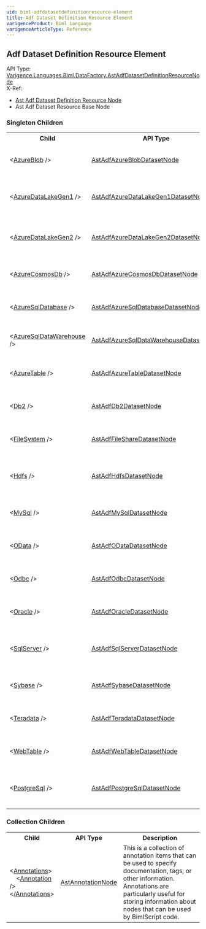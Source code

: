 ```yaml
---
uid: biml-adfdatasetdefinitionresource-element
title: Adf Dataset Definition Resource Element
varigenceProduct: Biml Language
varigenceArticleType: Reference
---
```

## Adf Dataset Definition Resource Element<div class="AssemblyInfoGroup"><div class="CrossReferenceGroup"><div class="CrossReferenceHeader">API Type:</div><div class="CrossReferenceValue"><a href="../api-reference/Varigence.Languages.Biml.DataFactory.AstAdfDatasetDefinitionResourceNode.html">Varigence.Languages.Biml.DataFactory.AstAdfDatasetDefinitionResourceNode</a></div></div><div class="CrossReferenceGroup"><div class="CrossReferenceHeader">X-Ref:</div><ul class="xrefRow"><li><a class='xref' href ="Varigence.Languages.Biml.DataFactory.AstAdfDatasetDefinitionResourceNode.html">Ast Adf Dataset Definition Resource Node</a></li><li><span>Ast Adf Dataset Resource Base Node</span></li></ul></div></div><div class="ChildGroup">### Singleton Children<table id="ChildList" class="ChildList"><tbody><tr><th class="ChildNameColumnHeader">Child</th><th class="ChildTypeColumnHeader">API Type</th><th class="ChildSummaryColumnHeader">Description</th></tr><tr class="cd0"><td class="ChildName"><span class="punc">&lt;</span><a href=Varigence.Languages.Biml.DataFactory.AstAdfAzureBlobDatasetNode.html">AzureBlob</a><span class="punc"> /&gt;</span></td><td class="ChildType"><a href="../api-reference/Varigence.Languages.Biml.DataFactory.AstAdfAzureBlobDatasetNode.html">AstAdfAzureBlobDatasetNode</a></td><td class="ChildSummary">AstAdfAzureBlobDatasetNode objects correspond directly to Azure Blob datasets in Azure Data Factory. This is a required property</td></tr><tr class="cd1"><td class="ChildName"><span class="punc">&lt;</span><a href=Varigence.Languages.Biml.DataFactory.AstAdfAzureDataLakeGen1DatasetNode.html">AzureDataLakeGen1</a><span class="punc"> /&gt;</span></td><td class="ChildType"><a href="../api-reference/Varigence.Languages.Biml.DataFactory.AstAdfAzureDataLakeGen1DatasetNode.html">AstAdfAzureDataLakeGen1DatasetNode</a></td><td class="ChildSummary">AstAdfAzureDataLakeDatasetNode objects correspond directly to Azure Data Lake Store (AzureDataLakeStoreFile) datasets in Azure Data Factory. This is a required property</td></tr><tr class="cd0"><td class="ChildName"><span class="punc">&lt;</span><a href=Varigence.Languages.Biml.DataFactory.AstAdfAzureDataLakeGen2DatasetNode.html">AzureDataLakeGen2</a><span class="punc"> /&gt;</span></td><td class="ChildType"><a href="../api-reference/Varigence.Languages.Biml.DataFactory.AstAdfAzureDataLakeGen2DatasetNode.html">AstAdfAzureDataLakeGen2DatasetNode</a></td><td class="ChildSummary">AstAdfAzureDataLakeDatasetNode objects correspond directly to Azure Data Lake Store (AzureDataLakeStoreFile) datasets in Azure Data Factory. This is a required property</td></tr><tr class="cd1"><td class="ChildName"><span class="punc">&lt;</span><a href=Varigence.Languages.Biml.DataFactory.AstAdfAzureCosmosDbDatasetNode.html">AzureCosmosDb</a><span class="punc"> /&gt;</span></td><td class="ChildType"><a href="../api-reference/Varigence.Languages.Biml.DataFactory.AstAdfAzureCosmosDbDatasetNode.html">AstAdfAzureCosmosDbDatasetNode</a></td><td class="ChildSummary">AstAdfAzureCosmosDbDatasetNode objects correspond directly to Azure CosmosDB (DocumentDbCollection) datasets in Azure Data Factory. This is a required property</td></tr><tr class="cd0"><td class="ChildName"><span class="punc">&lt;</span><a href=Varigence.Languages.Biml.DataFactory.AstAdfAzureSqlDatabaseDatasetNode.html">AzureSqlDatabase</a><span class="punc"> /&gt;</span></td><td class="ChildType"><a href="../api-reference/Varigence.Languages.Biml.DataFactory.AstAdfAzureSqlDatabaseDatasetNode.html">AstAdfAzureSqlDatabaseDatasetNode</a></td><td class="ChildSummary">AstAdfAzureSqlDatabaseDatasetNode objects correspond directly to AzureSqlTable Database datasets in Azure Data Factory. This is a required property</td></tr><tr class="cd1"><td class="ChildName"><span class="punc">&lt;</span><a href=Varigence.Languages.Biml.DataFactory.AstAdfAzureSqlDataWarehouseDatasetNode.html">AzureSqlDataWarehouse</a><span class="punc"> /&gt;</span></td><td class="ChildType"><a href="../api-reference/Varigence.Languages.Biml.DataFactory.AstAdfAzureSqlDataWarehouseDatasetNode.html">AstAdfAzureSqlDataWarehouseDatasetNode</a></td><td class="ChildSummary">AstAdfAzureSqlDataWarehouseDatasetNode objects correspond directly to AzureSqlDWTable datasets in Azure Data Factory. This is a required property</td></tr><tr class="cd0"><td class="ChildName"><span class="punc">&lt;</span><a href=Varigence.Languages.Biml.DataFactory.AstAdfAzureTableDatasetNode.html">AzureTable</a><span class="punc"> /&gt;</span></td><td class="ChildType"><a href="../api-reference/Varigence.Languages.Biml.DataFactory.AstAdfAzureTableDatasetNode.html">AstAdfAzureTableDatasetNode</a></td><td class="ChildSummary">AstAdfAzureTableDatasetNode objects correspond directly to AzureTable datasets in Azure Data Factory. This is a required property</td></tr><tr class="cd1"><td class="ChildName"><span class="punc">&lt;</span><a href=Varigence.Languages.Biml.DataFactory.AstAdfDb2DatasetNode.html">Db2</a><span class="punc"> /&gt;</span></td><td class="ChildType"><a href="../api-reference/Varigence.Languages.Biml.DataFactory.AstAdfDb2DatasetNode.html">AstAdfDb2DatasetNode</a></td><td class="ChildSummary">AstAdfDb2DatasetNode objects correspond directly to on-premises or IaaS DB2 (RelationalTable) datasets in Azure Data Factory. This is a required property</td></tr><tr class="cd0"><td class="ChildName"><span class="punc">&lt;</span><a href=Varigence.Languages.Biml.DataFactory.AstAdfFileShareDatasetNode.html">FileSystem</a><span class="punc"> /&gt;</span></td><td class="ChildType"><a href="../api-reference/Varigence.Languages.Biml.DataFactory.AstAdfFileShareDatasetNode.html">AstAdfFileShareDatasetNode</a></td><td class="ChildSummary">AstAdfFileShareDatasetNode objects correspond directly to on-premises or IaaS File System datasets in Azure Data Factory. This is a required property</td></tr><tr class="cd1"><td class="ChildName"><span class="punc">&lt;</span><a href=Varigence.Languages.Biml.DataFactory.AstAdfHdfsDatasetNode.html">Hdfs</a><span class="punc"> /&gt;</span></td><td class="ChildType"><a href="../api-reference/Varigence.Languages.Biml.DataFactory.AstAdfHdfsDatasetNode.html">AstAdfHdfsDatasetNode</a></td><td class="ChildSummary">AstAdfHdfsDatasetNode objects correspond directly to on-premises or IaaS Hadoop Distributed File System (HDFS) datasets in Azure Data Factory. This is a required property</td></tr><tr class="cd0"><td class="ChildName"><span class="punc">&lt;</span><a href=Varigence.Languages.Biml.DataFactory.AstAdfMySqlDatasetNode.html">MySql</a><span class="punc"> /&gt;</span></td><td class="ChildType"><a href="../api-reference/Varigence.Languages.Biml.DataFactory.AstAdfMySqlDatasetNode.html">AstAdfMySqlDatasetNode</a></td><td class="ChildSummary">AstAdfMySqlDatasetNode objects correspond directly to on-premises or IaaS MySQL (RelationalTable) datasets in Azure Data Factory. This is a required property</td></tr><tr class="cd1"><td class="ChildName"><span class="punc">&lt;</span><a href=Varigence.Languages.Biml.DataFactory.AstAdfODataDatasetNode.html">OData</a><span class="punc"> /&gt;</span></td><td class="ChildType"><a href="../api-reference/Varigence.Languages.Biml.DataFactory.AstAdfODataDatasetNode.html">AstAdfODataDatasetNode</a></td><td class="ChildSummary">AstAdfODataDatasetNode objects correspond directly to OData datasets in Azure Data Factory. This is a required property</td></tr><tr class="cd0"><td class="ChildName"><span class="punc">&lt;</span><a href=Varigence.Languages.Biml.DataFactory.AstAdfOdbcDatasetNode.html">Odbc</a><span class="punc"> /&gt;</span></td><td class="ChildType"><a href="../api-reference/Varigence.Languages.Biml.DataFactory.AstAdfOdbcDatasetNode.html">AstAdfOdbcDatasetNode</a></td><td class="ChildSummary">AstAdfOdbcDatasetNode objects correspond directly to on-premises or IaaS ODBC (RelationalTable) datasets in Azure Data Factory. This is a required property</td></tr><tr class="cd1"><td class="ChildName"><span class="punc">&lt;</span><a href=Varigence.Languages.Biml.DataFactory.AstAdfOracleDatasetNode.html">Oracle</a><span class="punc"> /&gt;</span></td><td class="ChildType"><a href="../api-reference/Varigence.Languages.Biml.DataFactory.AstAdfOracleDatasetNode.html">AstAdfOracleDatasetNode</a></td><td class="ChildSummary">AstAdfOracleDatasetNode objects correspond directly to on-premises or IaaS Oracle (OracleTable) datasets in Azure Data Factory. This is a required property</td></tr><tr class="cd0"><td class="ChildName"><span class="punc">&lt;</span><a href=Varigence.Languages.Biml.DataFactory.AstAdfSqlServerDatasetNode.html">SqlServer</a><span class="punc"> /&gt;</span></td><td class="ChildType"><a href="../api-reference/Varigence.Languages.Biml.DataFactory.AstAdfSqlServerDatasetNode.html">AstAdfSqlServerDatasetNode</a></td><td class="ChildSummary">AstAdfSqlServerDatasetNode objects correspond directly to on-premises or IaaS SQL Server (SqlServerTable) datasets in Azure Data Factory. This is a required property</td></tr><tr class="cd1"><td class="ChildName"><span class="punc">&lt;</span><a href=Varigence.Languages.Biml.DataFactory.AstAdfSybaseDatasetNode.html">Sybase</a><span class="punc"> /&gt;</span></td><td class="ChildType"><a href="../api-reference/Varigence.Languages.Biml.DataFactory.AstAdfSybaseDatasetNode.html">AstAdfSybaseDatasetNode</a></td><td class="ChildSummary">AstAdfSybaseDatasetNode objects correspond directly to on-premises or IaaS Sybase (RelationalTable) datasets in Azure Data Factory. This is a required property</td></tr><tr class="cd0"><td class="ChildName"><span class="punc">&lt;</span><a href=Varigence.Languages.Biml.DataFactory.AstAdfTeradataDatasetNode.html">Teradata</a><span class="punc"> /&gt;</span></td><td class="ChildType"><a href="../api-reference/Varigence.Languages.Biml.DataFactory.AstAdfTeradataDatasetNode.html">AstAdfTeradataDatasetNode</a></td><td class="ChildSummary">AstAdfTeradataDatasetNode objects correspond directly to on-premises or IaaS Teradata (RelationalTable) datasets in Azure Data Factory. This is a required property</td></tr><tr class="cd1"><td class="ChildName"><span class="punc">&lt;</span><a href=Varigence.Languages.Biml.DataFactory.AstAdfWebTableDatasetNode.html">WebTable</a><span class="punc"> /&gt;</span></td><td class="ChildType"><a href="../api-reference/Varigence.Languages.Biml.DataFactory.AstAdfWebTableDatasetNode.html">AstAdfWebTableDatasetNode</a></td><td class="ChildSummary">AstAdfWebTableDatasetNode objects correspond directly to Web Table datasets in Azure Data Factory. This is a required property</td></tr><tr class="cd0"><td class="ChildName"><span class="punc">&lt;</span><a href=Varigence.Languages.Biml.DataFactory.AstAdfPostgreSqlDatasetNode.html">PostgreSql</a><span class="punc"> /&gt;</span></td><td class="ChildType"><a href="../api-reference/Varigence.Languages.Biml.DataFactory.AstAdfPostgreSqlDatasetNode.html">AstAdfPostgreSqlDatasetNode</a></td><td class="ChildSummary">AstAdfPostgreSqlDatasetNode objects correspond directly to on-premises or IaaS PostgreSQL (RelationalTable) datasets in Azure Data Factory. This is a required property</td></tr></tbody></table></div><div class="ChildGroup">### Collection Children<table id="ChildList" class="ChildList"><tbody><tr><th class="ChildNameColumnHeader">Child</th><th class="ChildTypeColumnHeader">API Type</th><th class="ChildSummaryColumnHeader">Description</th></tr><tr class="cd0"><td class="ChildName"><span class="punc">&lt;</span><a href=Varigence.Languages.Biml.AstNode_Annotations.html">Annotations</a><span class="punc">&gt;</span><br />&nbsp;&nbsp;&nbsp;&nbsp;<span class="punc">&lt;</span><a href=Varigence.Languages.Biml.AstAnnotationNode.html">Annotation</a> <span class="punc">/&gt;</span><br /><span class="punc">&lt;/</span><a href=Varigence.Languages.Biml.AstNode_Annotations.html">Annotations</a><span class="punc">&gt;</span></td><td class="ChildType"><a href="../api-reference/Varigence.Languages.Biml.AstAnnotationNode.html">AstAnnotationNode</a></td><td class="ChildSummary"><div class ="SummaryItem">This is a collection of annotation items that can be used to specify documentation, tags, or other information.  Annotations are particularly useful for storing information about nodes that can be used by BimlScript code. </div></td></tr></tbody></table></div>